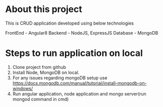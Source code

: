 # About this project

This is CRUD application developed using below technologies

FrontEnd - Angular8
Backend - NodeJS, ExpressJS
Database - MongoDB

# Steps to run application on local
1) Clone project from github
2) Install Node, MongoDB on local.
3) For any issues regarding mongoDB setup use https://docs.mongodb.com/manual/tutorial/install-mongodb-on-windows/
4) Run angular application, node application and mongo server(run mongod command in cmd)